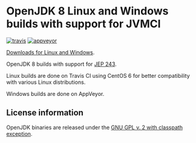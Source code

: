 OpenJDK 8 Linux and Windows builds with support for JVMCI
=========================================================

[![travis](https://travis-ci.org/ojdkbuild/contrib_graal-jvmci-8-ci.svg?branch=jdk8u171-b11_jvmci-0.45)](https://travis-ci.org/ojdkbuild/contrib_graal-jvmci-8-ci/builds)
[![appveyor](https://ci.appveyor.com/api/projects/status/github/ojdkbuild/contrib_graal-jvmci-8-ci?svg=true)](https://ci.appveyor.com/project/ojdkbuild/contrib-graal-jvmci-8-ci)

[Downloads for Linux and Windows](https://github.com/ojdkbuild/contrib_graal-jvmci-8-ci/releases).

OpenJDK 8 builds with support for [JEP 243](http://openjdk.java.net/jeps/243).

Linux builds are done on Travis CI using CentOS 6 for better compatibility with various Linux distributions.

Windows builds are done on AppVeyor.

License information
-------------------

OpenJDK binaries are released under the [GNU GPL v. 2 with classpath exception](https://github.com/ojdkbuild/contrib_jdk8u-ci/blob/master/LICENSE).

